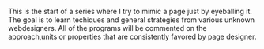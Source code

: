 This is the start of a series where I try to mimic a page just by eyeballing it. 
The goal is to learn techiques and general strategies from various unknown webdesigners.
All of the programs will be commented on the approach,units or properties that are consistently favored by page designer.
